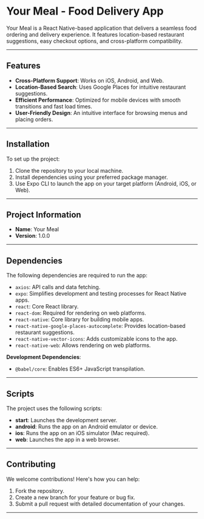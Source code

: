 # Your Meal - Food Delivery App

Your Meal is a React Native-based application that delivers a seamless food ordering and delivery experience. It features location-based restaurant suggestions, easy checkout options, and cross-platform compatibility.

---

## Features

- **Cross-Platform Support**: Works on iOS, Android, and Web.
- **Location-Based Search**: Uses Google Places for intuitive restaurant suggestions.
- **Efficient Performance**: Optimized for mobile devices with smooth transitions and fast load times.
- **User-Friendly Design**: An intuitive interface for browsing menus and placing orders.

---

## Installation

To set up the project:

1. Clone the repository to your local machine.
2. Install dependencies using your preferred package manager.
3. Use Expo CLI to launch the app on your target platform (Android, iOS, or Web).

---

## Project Information

- **Name**: Your Meal
- **Version**: 1.0.0

---

## Dependencies

The following dependencies are required to run the app:

- `axios`: API calls and data fetching.
- `expo`: Simplifies development and testing processes for React Native apps.
- `react`: Core React library.
- `react-dom`: Required for rendering on web platforms.
- `react-native`: Core library for building mobile apps.
- `react-native-google-places-autocomplete`: Provides location-based restaurant suggestions.
- `react-native-vector-icons`: Adds customizable icons to the app.
- `react-native-web`: Allows rendering on web platforms.

**Development Dependencies**:
- `@babel/core`: Enables ES6+ JavaScript transpilation.

---

## Scripts

The project uses the following scripts:

- **start**: Launches the development server.
- **android**: Runs the app on an Android emulator or device.
- **ios**: Runs the app on an iOS simulator (Mac required).
- **web**: Launches the app in a web browser.

---

## Contributing

We welcome contributions! Here's how you can help:

1. Fork the repository.
2. Create a new branch for your feature or bug fix.
3. Submit a pull request with detailed documentation of your changes.

---


